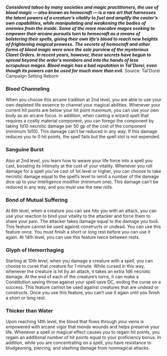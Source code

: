 ***Considered taboo by many societies and magic practitioners, the use of blood magic — also known as hemocraft — is a rare art that harnesses the latent powers of a creature’s vitality to fuel and amplify the caster’s own capabilities, while manipulating and weakening the bodies of enemies from the inside. Some of the more macabre mages seeking to empower their arcane pursuits turn to hemocraft as a means of bolstering their spells, giving their own life’s blood to reach new heights of frightening magical prowess.***
***The secrets of hemocraft and other forms of blood magic were once the sole purview of the mysterious Claret Orders. In recent years, however, these secrets have begun to spread beyond the order’s members and into the hands of less scrupulous mages. Blood magic has a bad reputation in Tal’Dorei, even though its powers can be used for much more than evil.***
Source: Tal'Dorei Campaign Setting Reborn
### Blood Channeling
When you choose this arcane tradition at 2nd level, you are able to use your own depleted life essence to channel your magical abilities. Whenever your current hit points are below your hit point maximum, you can use your own body as an arcane focus.
In addition, when casting a wizard spell that requires a costly material component, you can forego the component by taking 1d10 necrotic damage per 50 gp of the cost of the component (minimum 1d10). This damage can’t be reduced in any way. If this damage reduces you to 0 hit points, the spell fails but the spell slot is not expended.
### Sanguine Burst
Also at 2nd level, you learn how to weave your life force into a spell you cast, boosting its intensity at the cost of your vitality. Whenever you roll damage for a spell you’ve cast of 1st level or higher, you can choose to take necrotic damage equal to the spell’s level to reroll a number of the damage dice up to your Intelligence modifier (minimum one). This damage can’t be reduced in any way, and you must use the new rolls.
### Bond of Mutual Suffering
At 6th level, when a creature you can see hits you with an attack, you can use your reaction to bind your vitality to the attacker and force them to share your pain. The attacker takes damage equal to the damage you took.
This feature cannot be used against constructs or undead. You can use this feature once. You must finish a short or long rest before you can use it again.
At 14th level, you can use this feature twice between rests.
### Glyph of Hemorrhaging
Starting at 10th level, when you damage a creature with a spell, you can choose to curse that creature for 1 minute. While cursed in this way, whenever the creature is hit by an attack, it takes an extra 1d6 necrotic damage. At the end of each of the creature’s turns, it can make a Constitution saving throw against your spell save DC, ending the curse on a success.
This feature cannot be used against creatures that are undead or constructs. Once you use this feature, you can’t use it again until you finish a short or long rest.
### Thicker than Water
Upon reaching 14th level, the blood that flows through your veins is empowered with arcane vigor that mends wounds and helps preserve your life. Whenever a spell or magical effect causes you to regain hit points, you regain an additional number of hit points equal to your proficiency bonus.
In addition, while you are concentrating on a spell, you have resistance to bludgeoning, piercing, and slashing damage from nonmagical attacks.